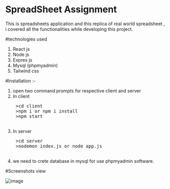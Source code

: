 # SpreadSheet Assignment
  This is spreadsheets application and this replica of real world spreadsheet , i covered all the functionalities while developing this project.

#technologies used
1. React js
2. Node js
3. Expres js
4. Mysql (phpmyadmin)
5. Tailwind css

#Installation :-

1. open two command prompts for respective client and server
2. In client
   <pre>
    >cd client
    >npm i or npm i install
    >npm start
    </pre>
3. In server
   <pre>
    >cd server
    >nodemon index.js or node app.js
    </pre>
4. we need to crete database in mysql for use phpmyadmin software.

#Screenshots
  view

  ![image](https://github.com/Lohitkallugol/Spreadsheets_assignment/assets/162778623/903398ac-6613-4997-a5d1-817ed95f6784)

  
